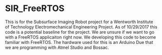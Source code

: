 # SIR_FreeRTOS
This is for the Subsurface Imaging Robot project for a Wentworth Institute of Technology Electromechanical Engineering Project.
As of 10/29/2017 this code is a potential baseline for the project. We are unsure if we want to go with a FreeRTOS applicaiton right now. We developing this code to become familiar with FreeRTOS. The hardware used for this is an Arduino Due that we are programming with Atmel Studio and Bossac.
